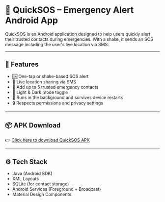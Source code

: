 # 🚨 QuickSOS – Emergency Alert Android App

QuickSOS is an Android application designed to help users quickly alert their trusted contacts during emergencies. With a shake, it sends an SOS message including the user's live location via SMS.

---

## 📱 Features

- 🆘 One-tap or shake-based SOS alert
- 📍 Live location sharing via SMS
- 📇 Add up to 5 trusted emergency contacts
- 🌙 Light & Dark mode toggle
- 🛑 Runs in the background and survives device restarts
- 🔒 Respects permissions and privacy settings

---

## 📦 APK Download

👉 [Click here to download QuickSOS APK](https://drive.google.com/file/d/1A-KgtoisJXK5gSgBcOVoxYAdn8Y9Llcy/view?usp=sharing)

---

## ⚙️ Tech Stack

- Java (Android SDK)
- XML Layouts
- SQLite (for contact storage)
- Android Services (Foreground + Broadcast)
- Material Design Components
